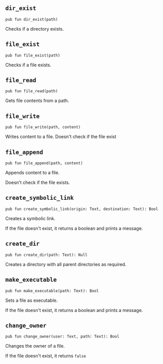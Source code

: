 ## `dir_exist`
```ab
pub fun dir_exist(path) 
```

Checks if a directory exists.


## `file_exist`
```ab
pub fun file_exist(path) 
```

Checks if a file exists.


## `file_read`
```ab
pub fun file_read(path) 
```

Gets file contents from a path.


## `file_write`
```ab
pub fun file_write(path, content) 
```

Writes content to a file.
Doesn't check if the file exist


## `file_append`
```ab
pub fun file_append(path, content) 
```

Appends content to a file.

Doesn't check if the file exists.


## `create_symbolic_link`
```ab
pub fun create_symbolic_link(origin: Text, destination: Text): Bool 
```

Creates a symbolic link.

If the file doesn't exist, it returns a boolean and prints a message.


## `create_dir`
```ab
pub fun create_dir(path: Text): Null 
```

Creates a directory with all parent directories as required.


## `make_executable`
```ab
pub fun make_executable(path: Text): Bool 
```

Sets a file as executable.

If the file doesn't exist, it returns a boolean and prints a message.


## `change_owner`
```ab
pub fun change_owner(user: Text, path: Text): Bool 
```

Changes the owner of a file.

If the file doesn't exist, it returns `false`


